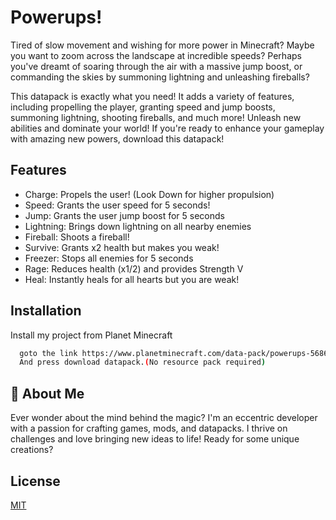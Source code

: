 
# Powerups!

Tired of slow movement and wishing for more power in Minecraft?
Maybe you want to zoom across the landscape at incredible speeds?
Perhaps you've dreamt of soaring through the air with a massive jump boost, or commanding the skies by summoning lightning and unleashing fireballs?

This datapack is exactly what you need! It adds a variety of features, including propelling the player, granting speed and jump boosts, summoning lightning, shooting fireballs, and much more!
Unleash new abilities and dominate your world!
If you're ready to enhance your gameplay with amazing new powers, download this datapack!


## Features

- Charge: Propels the user! (Look Down for higher propulsion)
- Speed: Grants the user speed for 5 seconds!
- Jump: Grants the user jump boost for 5 seconds
- Lightning: Brings down lightning on all nearby enemies
- Fireball: Shoots a fireball!
- Survive: Grants x2 health but makes you weak!
- Freezer: Stops all enemies for 5 seconds
- Rage: Reduces health (x1/2) and provides Strength V
- Heal: Instantly heals for all hearts but you are weak!
## Installation

Install my project from Planet Minecraft

```bash
  goto the link https://www.planetminecraft.com/data-pack/powerups-5686211/
  And press download datapack.(No resource pack required)
```
    
## 🚀 About Me
Ever wonder about the mind behind the magic?
I'm an eccentric developer with a passion for crafting games, mods, and datapacks. I thrive on challenges and love bringing new ideas to life!
Ready for some unique creations?


## License

[MIT](https://choosealicense.com/licenses/mit/)

